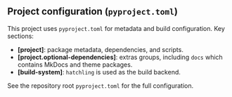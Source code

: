 ## Project configuration (`pyproject.toml`)

This project uses `pyproject.toml` for metadata and build configuration. Key sections:

- **[project]**: package metadata, dependencies, and scripts.
- **[project.optional-dependencies]**: extras groups, including `docs` which contains MkDocs and theme packages.
- **[build-system]**: `hatchling` is used as the build backend.

See the repository root `pyproject.toml` for the full configuration.
